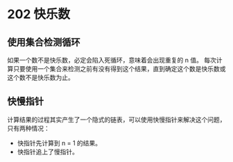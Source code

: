# 202 快乐数

## 使用集合检测循环

如果一个数不是快乐数，必定会陷入死循环，意味着会出现重复的 n 值。
每次计算只要使用一个集合来检测之前有没有得到这个结果，直到确定这个数是快乐数或这个数不是快乐数为止。

## 快慢指针

计算结果的过程其实产生了一个隐式的链表，可以使用快慢指针来解决这个问题，
只有两种情况：
+ 快指针先计算到 n = 1 的结果。
+ 快指针追上了慢指针。